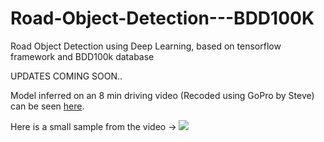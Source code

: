 # Road-Object-Detection---BDD100K
Road Object Detection using Deep Learning, based on tensorflow framework and BDD100k database

UPDATES COMING SOON..

Model inferred on an 8 min driving video (Recoded using GoPro by Steve) can be seen [here](https://drive.google.com/file/d/1hy9WNkPEuLUkddGNb18L5JUpLBAobzU2/view?usp=sharing). 

Here is a small sample from the video -> 
![](demo_videos/demo_gif.gif)
